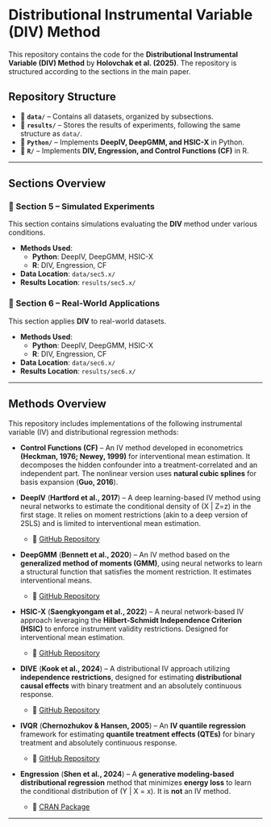# Distributional Instrumental Variable (DIV) Method  

This repository contains the code for the **Distributional Instrumental Variable (DIV) Method** by **Holovchak et al. (2025)**. The repository is structured according to the sections in the main paper.  

## **Repository Structure**  

- 📂 **`data/`** – Contains all datasets, organized by subsections.  
- 📂 **`results/`** – Stores the results of experiments, following the same structure as `data/`.  
- 📂 **`Python/`** – Implements **DeepIV, DeepGMM, and HSIC-X** in Python.  
- 📂 **`R/`** – Implements **DIV, Engression, and Control Functions (CF)** in R.  

---

## **Sections Overview**  

### **📖 Section 5 – Simulated Experiments**  
This section contains simulations evaluating the **DIV** method under various conditions.  
- **Methods Used**:
  - **Python**: DeepIV, DeepGMM, HSIC-X  
  - **R**: DIV, Engression, CF  
- **Data Location**: `data/sec5.x/`  
- **Results Location**: `results/sec5.x/`  

### **📖 Section 6 – Real-World Applications**  
This section applies **DIV** to real-world datasets.  
- **Methods Used**:
  - **Python**: DeepIV, DeepGMM, HSIC-X  
  - **R**: DIV, Engression, CF  
- **Data Location**: `data/sec6.x/`  
- **Results Location**: `results/sec6.x/`  

---

## **Methods Overview**  

This repository includes implementations of the following instrumental variable (IV) and distributional regression methods:  

- **Control Functions (CF)** – An IV method developed in econometrics **(Heckman, 1976; Newey, 1999)** for interventional mean estimation. It decomposes the hidden confounder into a treatment-correlated and an independent part. The nonlinear version uses **natural cubic splines** for basis expansion (**Guo, 2016**).  

- **DeepIV** (**Hartford et al., 2017**) – A deep learning-based IV method using neural networks to estimate the conditional density of \(X | Z=z\) in the first stage. It relies on moment restrictions (akin to a deep version of 2SLS) and is limited to interventional mean estimation.  
  - 🔗 [GitHub Repository](https://github.com/jhartford/DeepIV)  

- **DeepGMM** (**Bennett et al., 2020**) – An IV method based on the **generalized method of moments (GMM)**, using neural networks to learn a structural function that satisfies the moment restriction. It estimates interventional means.  
  - 🔗 [GitHub Repository](https://github.com/CausalML/DeepGMM)  

- **HSIC-X** (**Saengkyongam et al., 2022**) – A neural network-based IV approach leveraging the **Hilbert-Schmidt Independence Criterion (HSIC)** to enforce instrument validity restrictions. Designed for interventional mean estimation.  
  - 🔗 [GitHub Repository](https://github.com/sorawitj/HSIC-X)  

- **DIVE** (**Kook et al., 2024**) – A distributional IV approach utilizing **independence restrictions**, designed for estimating **distributional causal effects** with binary treatment and an absolutely continuous response.  
  - 🔗 [GitHub Repository](https://github.com/LucasKook/dive)  

- **IVQR** (**Chernozhukov & Hansen, 2005**) – An **IV quantile regression** framework for estimating **quantile treatment effects (QTEs)** for binary treatment and absolutely continuous response.  
  - 🔗 [GitHub Repository](https://github.com/yuchang0321/IVQR)  

- **Engression** (**Shen et al., 2024**) – A **generative modeling-based distributional regression** method that minimizes **energy loss** to learn the conditional distribution of \(Y | X = x\). It is **not** an IV method.  
  - 🔗 [CRAN Package](https://cran.r-project.org/web/packages/engression)  

---
